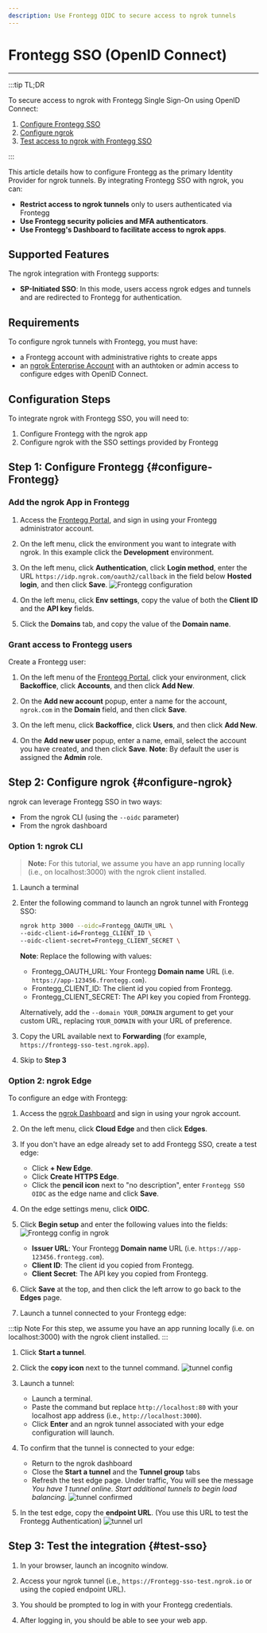 ```yaml
---
description: Use Frontegg OIDC to secure access to ngrok tunnels
---
```


# Frontegg SSO (OpenID Connect)

---

:::tip TL;DR

To secure access to ngrok with Frontegg Single Sign-On using OpenID Connect:

1. [Configure Frontegg SSO](#configure-Frontegg)
1. [Configure ngrok](#configure-ngrok)
1. [Test access to ngrok with Frontegg SSO](#test-sso)

:::

This article details how to configure Frontegg as the primary Identity Provider for ngrok tunnels.
By integrating Frontegg SSO with ngrok, you can:

- **Restrict access to ngrok tunnels** only to users authenticated via Frontegg
- **Use Frontegg security policies and MFA authenticators**.
- **Use Frontegg's Dashboard to facilitate access to ngrok apps**.

## Supported Features

The ngrok integration with Frontegg supports:

- **SP-Initiated SSO**: In this mode, users access ngrok edges and tunnels and are redirected to Frontegg for authentication.

## Requirements

To configure ngrok tunnels with Frontegg, you must have:

- a Frontegg account with administrative rights to create apps
- an [ngrok Enterprise Account](https://ngrok.com/pricing) with an authtoken or admin access to configure edges with OpenID Connect.

## Configuration Steps

To integrate ngrok with Frontegg SSO, you will need to:

1. Configure Frontegg with the ngrok app
1. Configure ngrok with the SSO settings provided by Frontegg

## **Step 1**: Configure Frontegg {#configure-Frontegg}

### Add the ngrok App in Frontegg

1. Access the [Frontegg Portal](https://portal.frontegg.com/), and sign in using your Frontegg administrator account.

1. On the left menu, click the environment you want to integrate with ngrok. In this example click the **Development** environment.

1. On the left menu, click **Authentication**, click **Login method**, enter the URL `https://idp.ngrok.com/oauth2/callback` in the field below **Hosted login**, and then click **Save**.
   ![Frontegg configuration](img/ngrok_url_configuration_frontegg.png)

1. On the left menu, click **Env settings**, copy the value of both the **Client ID** and the **API key** fields.

1. Click the **Domains** tab, and copy the value of the **Domain name**.


### Grant access to Frontegg users

Create a Frontegg user:

1. On the left menu of the [Frontegg Portal](https://portal.frontegg.com/), click your environment, click **Backoffice**, click **Accounts**, and then click **Add New**.

1. On the **Add new account** popup, enter a name for the account, `ngrok.com` in the **Domain** field, and then click **Save**.

1. On the left menu, click **Backoffice**, click **Users**, and then click **Add New**.

1. On the **Add new user** popup, enter a name, email, select the account you have created, and then click **Save**.
   **Note**: By default the user is assigned the **Admin** role.


## **Step 2**: Configure ngrok {#configure-ngrok}

ngrok can leverage Frontegg SSO in two ways:

- From the ngrok CLI (using the `--oidc` parameter)
- From the ngrok dashboard

### **Option 1**: ngrok CLI

> **Note:** For this tutorial, we assume you have an app running locally (i.e., on localhost:3000) with the ngrok client installed.

1. Launch a terminal

1. Enter the following command to launch an ngrok tunnel with Frontegg SSO:

   ```bash
   ngrok http 3000 --oidc=Frontegg_OAUTH_URL \
   --oidc-client-id=Frontegg_CLIENT_ID \
   --oidc-client-secret=Frontegg_CLIENT_SECRET \
   ```

   **Note**: Replace the following with values:

   - Frontegg_OAUTH_URL: Your Frontegg **Domain name** URL (i.e. `https://app-123456.frontegg.com`).
   - Frontegg_CLIENT_ID: The client id you copied from Frontegg.
   - Frontegg_CLIENT_SECRET: The API key you copied from Frontegg.

   Alternatively, add the `--domain YOUR_DOMAIN` argument to get your custom URL, replacing `YOUR_DOMAIN` with your URL of preference.

1. Copy the URL available next to **Forwarding** (for example, `https://frontegg-sso-test.ngrok.app`).

1. Skip to **Step 3**


### **Option 2**: ngrok Edge

To configure an edge with Frontegg:

1. Access the [ngrok Dashboard](https://dashboard.ngrok.com/) and sign in using your ngrok account.

1. On the left menu, click **Cloud Edge** and then click **Edges**.

1. If you don't have an edge already set to add Frontegg SSO, create a test edge:

   - Click **+ New Edge**.
   - Click **Create HTTPS Edge**.
   - Click the **pencil icon** next to "no description", enter `Frontegg SSO OIDC` as the edge name and click **Save**.

1. On the edge settings menu, click **OIDC**.

1. Click **Begin setup** and enter the following values into the fields:
   ![Frontegg config in ngrok](img/frontegg-1.png)

   - **Issuer URL**: Your Frontegg **Domain name** URL (i.e. `https://app-123456.frontegg.com`).
   - **Client ID**: The client id you copied from Frontegg.
   - **Client Secret**: The API key you copied from Frontegg.

1. Click **Save** at the top, and then click the left arrow to go back to the **Edges** page.

1. Launch a tunnel connected to your Frontegg edge:

:::tip Note
For this step, we assume you have an app running locally (i.e. on localhost:3000) with the ngrok client installed.
:::

1.  Click **Start a tunnel**.

1.  Click the **copy icon** next to the tunnel command.
    ![tunnel config](img/frontegg-2.png)

1.  Launch a tunnel:

    - Launch a terminal.
    - Paste the command but replace `http://localhost:80` with your localhost app address (i.e., `http://localhost:3000`).
    - Click **Enter** and an ngrok tunnel associated with your edge configuration will launch.

1.  To confirm that the tunnel is connected to your edge:

    - Return to the ngrok dashboard
    - Close the **Start a tunnel** and the **Tunnel group** tabs
    - Refresh the test edge page. Under traffic, You will see the message _You have 1 tunnel online. Start additional tunnels to begin load balancing._
      ![tunnel confirmed](img/Frontegg-3.png)

1.  In the test edge, copy the **endpoint URL**. (You use this URL to test the Frontegg Authentication)
    ![tunnel url](img/Frontegg-4.png)

## Step 3: Test the integration {#test-sso}

1. In your browser, launch an incognito window.

1. Access your ngrok tunnel (i.e., `https://Frontegg-sso-test.ngrok.io` or using the copied endpoint URL).

1. You should be prompted to log in with your Frontegg credentials.

1. After logging in, you should be able to see your web app.
